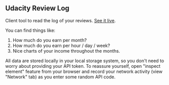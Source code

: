 Udacity Review Log
---------------------

Client tool to read the log of your reviews. [See it live](http://jaycode.github.io/udacity-reviewlog/).

You can find things like:

1. How much do you earn per month?
2. How much do you earn per hour / day / week?
3. Nice charts of your income throughout the months.

All data are stored locally in your local storage system, so you don't need to
worry about providing your API token. To reassure yourself, open "inspect element" feature
from your browser and record your network activity (view "Network" tab) as you enter some random API code.